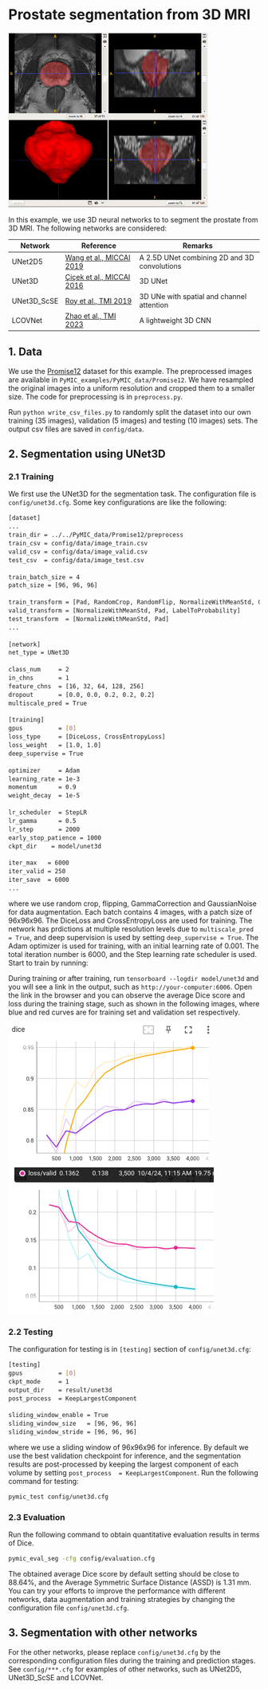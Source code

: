 # Prostate segmentation from 3D MRI
<img src="./picture/seg_example.png" width="400" height="350"/> 

In this example, we use 3D neural networks to to segment the prostate from 3D MRI. 
The following networks are considered:

|Network  |Reference | Remarks|
|---|---| ---|
|UNet2D5 | [Wang et al., MICCAI 2019][unet2d5_paper]|  A 2.5D UNet combining 2D and 3D convolutions|
|UNet3D |[Çiçek et al., MICCAI 2016][unet3d_paper]| 3D UNet|
|UNet3D_ScSE |[Roy et al., TMI 2019][scse_paper]| 3D UNe with spatial and channel attention |
|LCOVNet| [Zhao et al., TMI 2023][lcovnet_paper]| A lightweight 3D CNN|

[unet2d5_paper]:https://link.springer.com/chapter/10.1007/978-3-030-32245-8_30
[unet3d_paper]:https://link.springer.com/chapter/10.1007/978-3-319-46723-8_49
[scse_paper]:https://ieeexplore.ieee.org/document/8447284
[lcovnet_paper]:https://ieeexplore.ieee.org/document/10083150/

## 1. Data 
We use the [Promise12][promise12_link] dataset for this example. The preprocessed images are available in `PyMIC_examples/PyMIC_data/Promise12`. We have resampled the original images into a uniform resolution and cropped them to a smaller size. The code for preprocessing is in  `preprocess.py`.

Run `python write_csv_files.py` to randomly split the dataset into our own training (35 images), validation (5 images) and testing (10 images) sets. The output csv files are saved in `config/data`.

[promise12_link]:https://promise12.grand-challenge.org/

## 2. Segmentation using UNet3D
### 2.1 Training
We first use the UNet3D for the segmentation task. The configuration file is `config/unet3d.cfg`. Some key configurations are like the following:

```bash
[dataset]
...
train_dir = ../../PyMIC_data/Promise12/preprocess
train_csv = config/data/image_train.csv
valid_csv = config/data/image_valid.csv
test_csv  = config/data/image_test.csv

train_batch_size = 4
patch_size = [96, 96, 96]

train_transform = [Pad, RandomCrop, RandomFlip, NormalizeWithMeanStd, GammaCorrection, GaussianNoise, LabelToProbability]
valid_transform = [NormalizeWithMeanStd, Pad, LabelToProbability]
test_transform  = [NormalizeWithMeanStd, Pad]
...

[network]
net_type = UNet3D

class_num     = 2
in_chns       = 1
feature_chns  = [16, 32, 64, 128, 256]
dropout       = [0.0, 0.0, 0.2, 0.2, 0.2]
multiscale_pred = True

[training]
gpus          = [0]
loss_type     = [DiceLoss, CrossEntropyLoss]
loss_weight   = [1.0, 1.0]
deep_supervise = True

optimizer     = Adam
learning_rate = 1e-3
momentum      = 0.9
weight_decay  = 1e-5

lr_scheduler  = StepLR
lr_gamma      = 0.5
lr_step       = 2000
early_stop_patience = 1000
ckpt_dir    = model/unet3d

iter_max   = 6000
iter_valid = 250
iter_save  = 6000
...
```

where we use random crop, flipping, GammaCorrection and GaussianNoise for data augmentation. Each batch contains 4 images, with a patch size of 96x96x96. The DiceLoss and CrossEntropyLoss are used for training. The network has prdictions at multiple resolution levels due to `multiscale_pred = True`, and deep supervision is used by setting `deep_supervise = True`. The Adam optimizer is used for training, with an initial learning rate of 0.001. The total iteration number is 6000, and the Step learning rate scheduler is used.  Start to train by running:
 

During training or after training, run `tensorboard --logdir model/unet3d` and you will see a link in the output, such as `http://your-computer:6006`. Open the link in the browser and you can observe the average Dice score and loss during the training stage, such as shown in the following images, where blue and red curves are for training set and validation set respectively. 

![avg_dice](./picture/train_avg_dice.png)
![avg_loss](./picture/train_avg_loss.png)

### 2.2 Testing 
The configuration for testing is in `[testing]` section of `config/unet3d.cfg`:

```bash
[testing]
gpus          = [0]
ckpt_mode     = 1
output_dir    = result/unet3d
post_process  = KeepLargestComponent

sliding_window_enable = True
sliding_window_size   = [96, 96, 96]
sliding_window_stride = [96, 96, 96]
```

where we use a sliding window of 96x96x96 for inference. By default we use the best validation checkpoint for inference, and the segmentation results are post-processed by keeping the largest component of each volume by setting `post_process  = KeepLargestComponent`. Run the following command for testing:

```bash
pymic_test config/unet3d.cfg
```

### 2.3 Evaluation
Run the following command to obtain quantitative evaluation results in terms of Dice. 

```bash
pymic_eval_seg -cfg config/evaluation.cfg
```

The obtained average Dice score by default setting should be close to 88.64%, and the Average Symmetric Surface Distance (ASSD) is 1.31 mm. You can try your efforts to improve the performance with different networks, data augmentation and training strategies by changing the configuration file `config/unet3d.cfg`.

## 3. Segmentation with other networks

For the other networks, please replace `config/unet3d.cfg` by the corresponding configuration files during the training and prediction stages. See `config/***.cfg` for examples of other networks, such as UNet2D5, UNet3D_ScSE and LCOVNet.